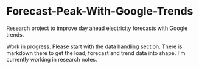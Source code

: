 Forecast-Peak-With-Google-Trends
================================

Research project to improve day ahead electricity forecasts with Google trends.

Work in progress.  Please start with the data handling section.  There is markdown there to get the load, forecast and trend data into shape. 
I'm currently working in research notes.
